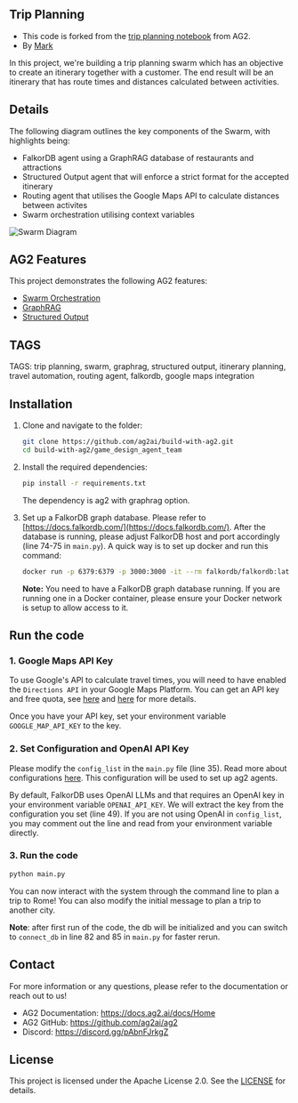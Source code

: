 ## Trip Planning

- This code is forked from the [trip planning notebook](https://docs.ag2.ai/notebooks/agentchat_swarm_graphrag_trip_planner#trip-planning-with-a-falkordb-graphrag-agent-using-a-swarm) from AG2.
- By [Mark](https://github.com/marklysze)

In this project, we're building a trip planning swarm which has an objective to create an itinerary together with a customer. The end result will be an itinerary that has route times and distances calculated between activities.

## Details

The following diagram outlines the key components of the Swarm, with highlights being:

- FalkorDB agent using a GraphRAG database of restaurants and attractions
- Structured Output agent that will enforce a strict format for the accepted itinerary
- Routing agent that utilises the Google Maps API to calculate distances between activites
- Swarm orchestration utilising context variables

<!-- Add figure here -->

![Swarm Diagram](./trip_planner_data/travel-planning-overview.png)

## AG2 Features

This project demonstrates the following AG2 features:

- [Swarm Orchestration](https://docs.ag2.ai/docs/user-guide/advanced-concepts/swarm/deep-dive)
- [GraphRAG](https://github.com/ag2ai/ag2/blob/main/notebook/agentchat_graph_rag_falkordb.ipynb)
- [Structured Output](https://docs.ag2.ai/docs/use-cases/notebooks/notebooks/agentchat_structured_outputs#structured-output)

## TAGS

TAGS: trip planning, swarm, graphrag, structured output, itinerary planning, travel automation, routing agent, falkordb, google maps integration

## Installation

1. Clone and navigate to the folder:
   ```bash
   git clone https://github.com/ag2ai/build-with-ag2.git
   cd build-with-ag2/game_design_agent_team
   ```
2. Install the required dependencies:

   ```bash
   pip install -r requirements.txt
   ```

   The dependency is ag2 with graphrag option.

3. Set up a FalkorDB graph database. Please refer to [https://docs.falkordb.com/](https://docs.falkordb.com/). After the database is running, please adjust FalkorDB host and port accordingly (line 74-75 in `main.py`). A quick way is to set up docker and run this command:

   ```bash
   docker run -p 6379:6379 -p 3000:3000 -it --rm falkordb/falkordb:latest
   ```

   **Note:** You need to have a FalkorDB graph database running. If you are running one in a Docker container, please ensure your Docker network is setup to allow access to it.

## Run the code

### 1. Google Maps API Key

To use Google's API to calculate travel times, you will need to have enabled the `Directions API` in your Google Maps Platform. You can get an API key and free quota, see [here](https://developers.google.com/maps/documentation/directions/overview) and [here](https://developers.google.com/maps/get-started) for more details.

Once you have your API key, set your environment variable `GOOGLE_MAP_API_KEY` to the key.

### 2. Set Configuration and OpenAI API Key

Please modify the `config_list` in the `main.py` file (line 35). Read more about configurations [here](https://docs.ag2.ai/docs/topics/llm_configuration). This configuration will be used to set up ag2 agents.

By default, FalkorDB uses OpenAI LLMs and that requires an OpenAI key in your environment variable `OPENAI_API_KEY`. We will extract the key from the configuration you set (line 49). If you are not using OpenAI in `config_list`, you may comment out the line and read from your environment variable directly.

### 3. Run the code

```bash
python main.py
```

You can now interact with the system through the command line to plan a trip to Rome! You can also modify the initial message to plan a trip to another city.

**Note**: after first run of the code, the db will be initialized and you can switch to `connect_db` in line 82 and 85 in `main.py` for faster rerun.

## Contact

For more information or any questions, please refer to the documentation or reach out to us!

- AG2 Documentation: https://docs.ag2.ai/docs/Home
- AG2 GitHub: https://github.com/ag2ai/ag2
- Discord: https://discord.gg/pAbnFJrkgZ

## License

This project is licensed under the Apache License 2.0. See the [LICENSE](../LICENSE) for details.
